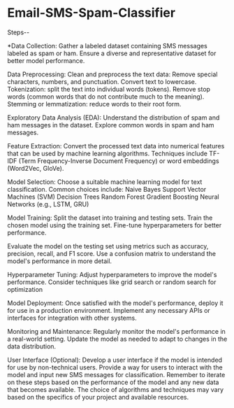 # Email-SMS-Spam-Classifier
Steps--

*Data Collection:
Gather a labeled dataset containing SMS messages labeled as spam or ham.
Ensure a diverse and representative dataset for better model performance.

Data Preprocessing:
Clean and preprocess the text data:
Remove special characters, numbers, and punctuation.
Convert text to lowercase.
Tokenization: split the text into individual words (tokens).
Remove stop words (common words that do not contribute much to the meaning).
Stemming or lemmatization: reduce words to their root form.

Exploratory Data Analysis (EDA):
Understand the distribution of spam and ham messages in the dataset.
Explore common words in spam and ham messages.

Feature Extraction:
Convert the processed text data into numerical features that can be used by machine learning algorithms.
Techniques include TF-IDF (Term Frequency-Inverse Document Frequency) or word embeddings (Word2Vec, GloVe).

Model Selection:
Choose a suitable machine learning model for text classification. Common choices include:
Naive Bayes
Support Vector Machines (SVM)
Decision Trees
Random Forest
Gradient Boosting
Neural Networks (e.g., LSTM, GRU)

Model Training:
Split the dataset into training and testing sets.
Train the chosen model using the training set.
Fine-tune hyperparameters for better performance.

Evaluate the model on the testing set using metrics such as accuracy, precision, recall, and F1 score.
Use a confusion matrix to understand the model's performance in more detail.

Hyperparameter Tuning:
Adjust hyperparameters to improve the model's performance.
Consider techniques like grid search or random search for optimization

Model Deployment:
Once satisfied with the model's performance, deploy it for use in a production environment.
Implement any necessary APIs or interfaces for integration with other systems.

Monitoring and Maintenance:
Regularly monitor the model's performance in a real-world setting.
Update the model as needed to adapt to changes in the data distribution.

User Interface (Optional):
Develop a user interface if the model is intended for use by non-technical users.
Provide a way for users to interact with the model and input new SMS messages for classification.
Remember to iterate on these steps based on the performance of the model and any new data that becomes available. The choice of algorithms and techniques may vary based on the specifics of your project and available resources.






